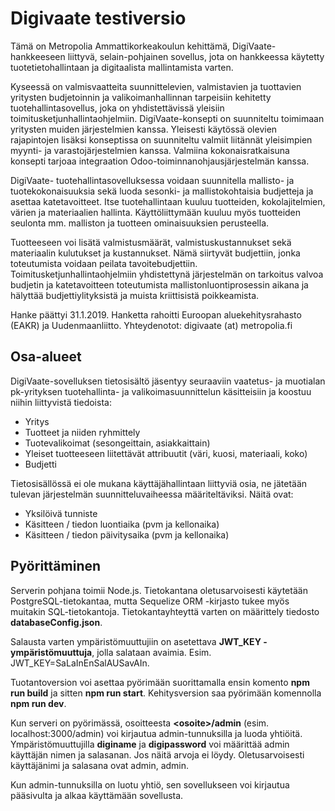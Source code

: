 # Digivaate testiversio
Tämä on Metropolia Ammattikorkeakoulun kehittämä, DigiVaate-hankkeeseen liittyvä, selain-pohjainen sovellus, jota on hankkeessa käytetty tuotetietohallintaan ja digitaalista mallintamista varten.

Kyseessä on valmisvaatteita suunnittelevien, valmistavien ja tuottavien yritysten budjetoinnin ja valikoimanhallinnan tarpeisiin kehitetty tuotehallintasovellus, joka on yhdistettävissä yleisiin toimitusketjunhallintaohjelmiin. DigiVaate-konsepti on suunniteltu toimimaan yritysten muiden järjestelmien kanssa. Yleisesti käytössä olevien rajapintojen lisäksi konseptissa on suunniteltu valmiit liitännät yleisimpien myynti- ja varastojärjestelmien kanssa. Valmiina kokonaisratkaisuna konsepti tarjoaa integraation Odoo-toiminnanohjausjärjestelmän kanssa.

DigiVaate- tuotehallintasovelluksessa voidaan suunnitella mallisto- ja tuotekokonaisuuksia sekä luoda sesonki- ja mallistokohtaisia budjetteja ja asettaa katetavoitteet. Itse tuotehallintaan kuuluu tuotteiden, kokolajitelmien, värien ja materiaalien hallinta. Käyttöliittymään kuuluu myös tuotteiden seulonta mm. malliston ja tuotteen ominaisuuksien perusteella.

Tuotteeseen voi lisätä valmistusmäärät, valmistuskustannukset sekä materiaalin kulutukset ja kustannukset. Nämä siirtyvät budjettiin, jonka toteutumista voidaan peilata tavoitebudjettiin. Toimitusketjunhallintaohjelmiin yhdistettynä järjestelmän on tarkoitus valvoa budjetin ja katetavoitteen toteutumista mallistonluontiprosessin aikana ja hälyttää budjettiylityksistä ja muista kriittisistä poikkeamista.

Hanke päättyi 31.1.2019. Hanketta rahoitti Euroopan aluekehitysrahasto (EAKR) ja Uudenmaanliitto. Yhteydenotot: digivaate (at) metropolia.fi

## Osa-alueet
DigiVaate-sovelluksen tietosisältö jäsentyy seuraaviin vaatetus- ja muotialan pk-yrityksen tuotehallinta- ja valikoimasuunnittelun käsitteisiin ja koostuu niihin liittyvistä tiedoista:

- Yritys
- Tuotteet ja niiden ryhmittely
- Tuotevalikoimat (sesongeittain, asiakkaittain)
- Yleiset tuotteeseen liitettävät attribuutit (väri, kuosi, materiaali, koko)
- Budjetti

Tietosisällössä ei ole mukana käyttäjähallintaan liittyviä osia, ne jätetään tulevan järjestelmän suunnitteluvaiheessa määriteltäviksi. Näitä ovat:

- Yksilöivä tunniste
- Käsitteen / tiedon luontiaika (pvm ja kellonaika)
- Käsitteen / tiedon päivitysaika (pvm ja kellonaika)

## Pyörittäminen
Serverin pohjana toimii Node.js. Tietokantana oletusarvoisesti käytetään PostgreSQL-tietokantaa, mutta Sequelize ORM -kirjasto tukee myös muitakin SQL-tietokantoja. Tietokantayhteyttä varten on määrittely tiedosto **databaseConfig.json**.

Salausta varten ympäristömuuttujiin on asetettava **JWT_KEY -ympäristömuuttuja**, jolla salataan avaimia. Esim. JWT_KEY=SaLaInEnSalAUSavAIn.

Tuotantoversion voi asettaa pyörimään suorittamalla ensin komento **npm run build** ja sitten **npm run start**. Kehitysversion saa pyörimään komennolla **npm run dev**.

Kun serveri on pyörimässä, osoitteesta **\<osoite\>/admin** (esim. localhost:3000/admin) voi kirjautua admin-tunnuksilla ja luoda yhtiöitä. Ympäristömuuttujilla **diginame** ja **digipassword** voi määrittää admin käyttäjän nimen ja salasanan. Jos näitä arvoja ei löydy. Oletusarvoisesti käyttäjänimi ja salasana ovat admin, admin.

Kun admin-tunnuksilla on luotu yhtiö, sen sovellukseen voi kirjautua pääsivulta ja alkaa käyttämään sovellusta.
